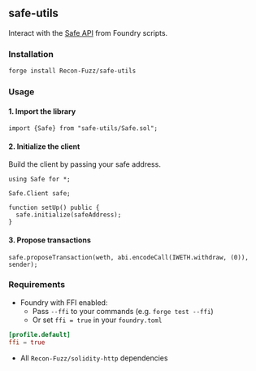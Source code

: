 ## safe-utils

Interact with the [Safe API](https://docs.safe.global/sdk/api-kit) from Foundry scripts.

### Installation

```bash
forge install Recon-Fuzz/safe-utils
```

### Usage

#### 1. Import the library

```solidity
import {Safe} from "safe-utils/Safe.sol";
```

#### 2. Initialize the client

Build the client by passing your safe address.

```solidity
using Safe for *;

Safe.Client safe;

function setUp() public {
  safe.initialize(safeAddress);
}
```

#### 3. Propose transactions

```solidity
safe.proposeTransaction(weth, abi.encodeCall(IWETH.withdraw, (0)), sender);
```

### Requirements

- Foundry with FFI enabled:
  - Pass `--ffi` to your commands (e.g. `forge test --ffi`)
  - Or set `ffi = true` in your `foundry.toml`

```toml
[profile.default]
ffi = true
```

- All `Recon-Fuzz/solidity-http` dependencies
